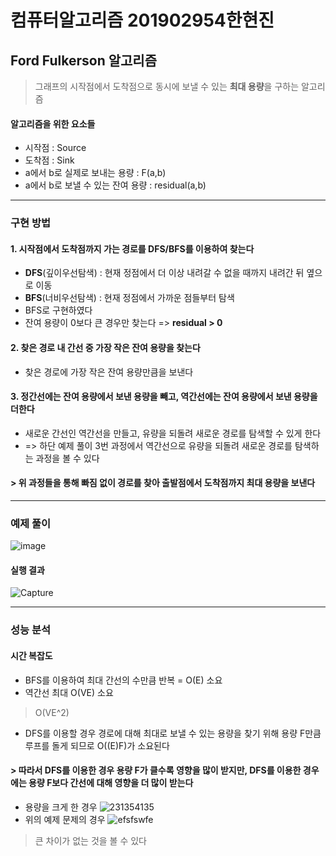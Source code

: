 # 컴퓨터알고리즘 201902954한현진

## Ford Fulkerson 알고리즘
> 그래프의 시작점에서 도착점으로 동시에 보낼 수 있는 **최대 용량**을 구하는 알고리즘
#### 알고리즘을 위한 요소들
- 시작점 : Source
- 도착점 : Sink
- a에서 b로 실제로 보내는 용량 : F(a,b)
- a에서 b로 보낼 수 있는 잔여 용량 : residual(a,b)
--------
### 구현 방법
#### 1. 시작점에서 도착점까지 가는 경로를 DFS/BFS를 이용하여 찾는다
- **DFS**(깊이우선탐색) : 현재 정점에서 더 이상 내려갈 수 없을 때까지 내려간 뒤 옆으로 이동
- **BFS**(너비우선탐색) : 현재 정점에서 가까운 점들부터 탐색 
- BFS로 구현하였다
- 잔여 용량이 0보다 큰 경우만 찾는다
  =>  **residual > 0**
#### 2. 찾은 경로 내 간선 중 가장 작은 잔여 용량을 찾는다
- 찾은 경로에 가장 작은 잔여 용량만큼을 보낸다
#### 3. 정간선에는 잔여 용량에서 보낸 용량을 빼고, 역간선에는 잔여 용량에서 보낸 용량을 더한다
- 새로운 간선인 역간선을 만들고, 유량을 되돌려 새로운 경로를 탐색할 수 있게 한다
- => 하단 예제 풀이 3번 과정에서 역간선으로 유량을 되돌려 새로운 경로를 탐색하는 과정을 볼 수 있다 
#### > 위 과정들을 통해 빠짐 없이 경로를 찾아 출발점에서 도착점까지 최대 용량을 보낸다
-------
### 예제 풀이
![image](https://user-images.githubusercontent.com/80517119/164936764-b9f630f0-e327-4f1f-860b-5c75ef2b4279.png)
#### 실행 결과
![Capture](https://user-images.githubusercontent.com/80517119/164936894-7ae9dfcb-6ae5-4419-9810-050a9faddd06.JPG)

--------
### 성능 분석
#### 시간 복잡도
- BFS를 이용하여 최대 간선의 수만큼 반복 = O(E) 소요
- 역간선 최대 O(VE) 소요
> O(VE^2) 
- DFS를 이용할 경우 경로에 대해 최대로 보낼 수 있는 용량을 찾기 위해 용량 F만큼 루프를 돌게 되므로 O((E)F)가 소요된다
#### > 따라서 DFS를 이용한 경우 용량 F가 클수록 영향을 많이 받지만, DFS를 이용한 경우에는 용량 F보다 간선에 대해 영향을 더 많이 받는다
- 용량을 크게 한 경우
 ![231354135](https://user-images.githubusercontent.com/80517119/165514159-3a40fda8-d41c-4f65-afea-05e06813d91b.JPG)
- 위의 예제 문제의 경우
 ![efsfswfe](https://user-images.githubusercontent.com/80517119/165514231-88877219-c73b-4988-8124-89bf07d75df2.JPG)
> 큰 차이가 없는 것을 볼 수 있다

